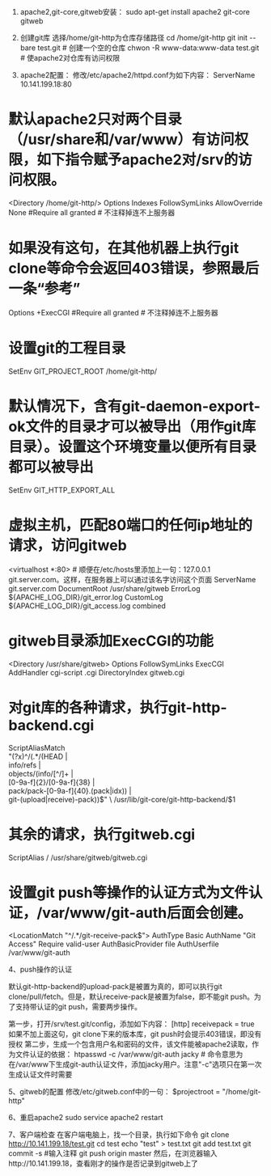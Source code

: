 1. apache2,git-core,gitweb安装：
  sudo apt-get install apache2 git-core gitweb

2. 创建git库
  选择/home/git-http为仓库存储路径
  cd /home/git-http
  git init --bare test.git # 创建一个空的仓库
  chwon -R www-data:www-data test.git # 使apache2对仓库有访问权限

3. apache2配置：
修改/etc/apache2/httpd.conf为如下内容：
ServerName 10.141.199.18:80
# 默认apache2只对两个目录（/usr/share和/var/www）有访问权限，如下指令赋予apache2对/srv的访问权限。
<Directory /home/git-http/>
    Options Indexes FollowSymLinks
    AllowOverride None
    #Require all granted # 不注释掉连不上服务器
</Directory>

# 如果没有这句，在其他机器上执行git clone等命令会返回403错误，参照最后一条“参考”
<Location />
    Options +ExecCGI
    #Require all granted # 不注释掉连不上服务器
</Location>

# 设置git的工程目录
SetEnv GIT_PROJECT_ROOT /home/git-http/
# 默认情况下，含有git-daemon-export-ok文件的目录才可以被导出（用作git库目录）。设置这个环境变量以便所有目录都可以被导出
SetEnv GIT_HTTP_EXPORT_ALL

# 虚拟主机，匹配80端口的任何ip地址的请求，访问gitweb
<virtualhost *:80>
    # 顺便在/etc/hosts里添加上一句：127.0.0.1 git.server.com。这样，在服务器上可以通过该名字访问这个页面
    ServerName git.server.com
    DocumentRoot /usr/share/gitweb
    ErrorLog ${APACHE_LOG_DIR}/git_error.log
    CustomLog ${APACHE_LOG_DIR}/git_access.log combined
</virtualhost>

# gitweb目录添加ExecCGI的功能
<Directory /usr/share/gitweb>
    Options FollowSymLinks ExecCGI
    AddHandler cgi-script .cgi
    DirectoryIndex gitweb.cgi
</Directory>

# 对git库的各种请求，执行git-http-backend.cgi
ScriptAliasMatch \
    "(?x)^/(.*/(HEAD | \
    info/refs | \
    objects/(info/[^/]+ | \
     [0-9a-f]{2}/[0-9a-f]{38} | \
     pack/pack-[0-9a-f]{40}\.(pack|idx)) | \
    git-(upload|receive)-pack))$" \
    /usr/lib/git-core/git-http-backend/$1
# 其余的请求，执行gitweb.cgi
ScriptAlias / /usr/share/gitweb/gitweb.cgi

# 设置git push等操作的认证方式为文件认证，/var/www/git-auth后面会创建。
<LocationMatch "^/.*/git-receive-pack$">
    AuthType Basic
    AuthName "Git Access"
    Require valid-user
    AuthBasicProvider file
    AuthUserfile /var/www/git-auth
</LocationMatch>

4、push操作的认证

默认git-http-backend的upload-pack是被置为真的，即可以执行git clone/pull/fetch。但是，默认receive-pack是被置为false，即不能git push。为了支持带认证的git push，需要两步操作。

第一步，打开/srv/test.git/config，添加如下内容：
[http]
    receivepack = true
如果不加上面这句，git clone下来的版本库，git push时会提示403错误，即没有授权
第二步，生成一个包含用户名和密码的文件，该文件能被apache2读取，作为文件认证的依据：
htpasswd -c /var/www/git-auth jacky # 命令意思为在/var/www下生成git-auth认证文件，添加jacky用户。注意"-c"选项只在第一次生成认证文件时需要

5、gitweb的配置
修改/etc/gitweb.conf中的一句：
$projectroot = "/home/git-http"

6、重启apache2
sudo service apache2 restart

7、客户端检查
在客户端电脑上，找一个目录，执行如下命令
  git clone http://10.141.199.18/test.git
  cd test
  echo "test" > test.txt
  git add test.txt
  git commit -s  #输入注释
  git push origin master
然后，在浏览器输入http://10.141.199.18，查看刚才的操作是否记录到gitweb上了